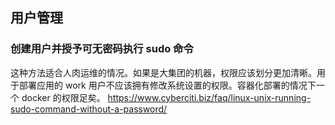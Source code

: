 ## 用户管理

### 创建用户并授予可无密码执行 sudo 命令

这种方法适合人肉运维的情况。如果是大集团的机器，权限应该划分更加清晰。用于部署应用的 work 用户不应该拥有修改系统设置的权限。容器化部署的情况下一个 docker 的权限足矣。
https://www.cyberciti.biz/faq/linux-unix-running-sudo-command-without-a-password/
